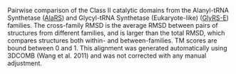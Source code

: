 Pairwise comparison of the Class II catalytic domains from the Alanyl-tRNA Synthetase (<a href='/class2/ala'>AlaRS</a>) and Glycyl-tRNA Synthetase (Eukaryote-like) (<a href='/class2/gly3'>GlyRS-E</a>) families. 
	The cross-family RMSD is the average RMSD between pairs of structures from different families, and is
	 larger than the total RMSD, which compares structures both within- and between-families. TM scores are bound between 0 and 1. 
	 This alignment was generated automatically using 3DCOMB (Wang et al. 2011) and was not corrected with any manual adjustment.

